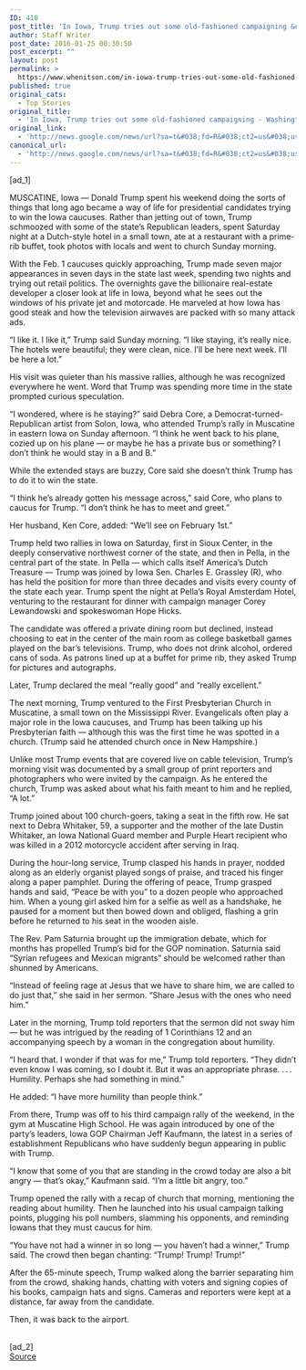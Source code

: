 ```yaml
---
ID: 410
post_title: 'In Iowa, Trump tries out some old-fashioned campaigning &#8211; Washington Post'
author: Staff Writer
post_date: 2016-01-25 00:30:50
post_excerpt: ""
layout: post
permalink: >
  https://www.whenitson.com/in-iowa-trump-tries-out-some-old-fashioned-campaigning-washington-post/
published: true
original_cats:
  - Top Stories
original_title:
  - 'In Iowa, Trump tries out some old-fashioned campaigning - Washington Post'
original_link:
  - 'http://news.google.com/news/url?sa=t&#038;fd=R&#038;ct2=us&#038;usg=AFQjCNGXJYvBvspkZPBayhcvVI9ihZZE6Q&#038;clid=c3a7d30bb8a4878e06b80cf16b898331&#038;cid=52779036568685&#038;ei=uWylVoiJCsnLhAH31rKQAg&#038;url=https://www.washingtonpost.com/politics/in-iowa-trump-tries-out-some-old-fashioned-campaigning/2016/01/24/1d9b8cbe-c2bb-11e5-8965-0607e0e265ce_story.html'
canonical_url:
  - 'http://news.google.com/news/url?sa=t&#038;fd=R&#038;ct2=us&#038;usg=AFQjCNGXJYvBvspkZPBayhcvVI9ihZZE6Q&#038;clid=c3a7d30bb8a4878e06b80cf16b898331&#038;cid=52779036568685&#038;ei=uWylVoiJCsnLhAH31rKQAg&#038;url=https://www.washingtonpost.com/politics/in-iowa-trump-tries-out-some-old-fashioned-campaigning/2016/01/24/1d9b8cbe-c2bb-11e5-8965-0607e0e265ce_story.html'
---
```

 [ad_1]
<br><div id=""><p> <span class="dateline">MUSCATINE, Iowa —</span> Donald Trump spent his weekend doing the sorts of things that long ago became a way of life for presidential candidates trying to win the Iowa caucuses. Rather than jetting out of town, Trump schmoozed with some of the state’s Republican leaders, spent Saturday night at a Dutch-style hotel in a small town, ate at a restaurant with a prime-rib buffet, took photos with locals and went to church Sunday morning. </p> <p>With the Feb. 1 caucuses quickly approaching, Trump made seven major appearances in seven days in the state last week, spending two nights and trying out retail politics. The overnights gave the billionaire real-estate developer a closer look at life in Iowa, beyond what he sees out the windows of his private jet and motorcade. He marveled at how Iowa has good steak and how the television airwaves are packed with so many attack ads.</p> <p>“I like it. I like it,” Trump said Sunday morning. “I like staying, it’s really nice. The hotels were beautiful; they were clean, nice. I’ll be here next week. I’ll be here a lot.”</p> <p>His visit was quieter than his massive rallies, although he was recognized everywhere he went. Word that Trump was spending more time in the state prompted curious speculation. </p> <p>“I wondered, where is he staying?” said Debra Core, a Democrat-turned-Republican artist from Solon, Iowa, who attended Trump’s rally in Muscatine in eastern Iowa on Sunday afternoon. “I think he went back to his plane, cozied up on his plane — or maybe he has a private bus or something? I don’t think he would stay in a B and B.” </p> <p channel="!Daily">While the extended stays are buzzy, Core said she doesn’t think Trump has to do it to win the state.</p> <p channel="!Daily">“I think he’s already gotten his message across,” said Core, who plans to caucus for Trump. “I don’t think he has to meet and greet.”</p> <p channel="!Daily">Her husband, Ken Core, added: “We’ll see on February 1st.” </p> <p>Trump held two rallies in Iowa on Saturday, first in Sioux Center, in the deeply conservative northwest corner of the state, and then in Pella, in the central part of the state. In Pella — which calls itself America’s Dutch Treasure — Trump was joined by Iowa Sen. Charles E. Grassley (R), who has held the position for more than three decades and visits every county of the state each year. Trump spent the night at Pella’s Royal Amsterdam Hotel, venturing to the restaurant for dinner with campaign manager Corey Lewandowski and spokeswoman Hope Hicks.</p> <p>The candidate was offered a private dining room but declined, instead choosing to eat in the center of the main room as college basketball games played on the bar’s televisions. Trump, who does not drink alcohol, ordered cans of soda. As patrons lined up at a buffet for prime rib, they asked Trump for pictures and autographs. </p> <p>Later, Trump declared the meal “really good” and “really excellent.”</p> <p>The next morning, Trump ventured to the First Presbyterian Church in Muscatine, a small town on the Mississippi River. Evangelicals often play a major role in the Iowa caucuses, and Trump has been talking up his Presbyterian faith — although this was the first time he was spotted in a church. (Trump said he attended church once in New Hampshire.)</p> <p>Unlike most Trump events that are covered live on cable television, Trump’s morning visit was documented by a small group of print reporters and photographers who were invited by the campaign. As he entered the church, Trump was asked about what his faith meant to him and he replied, “A lot.”</p> <p>Trump joined about 100 church-goers, taking a seat in the fifth row. He sat next to Debra Whitaker, 59, a supporter and the mother of the late Dustin Whitaker, an Iowa National Guard member and Purple Heart recipient who was killed in a 2012 motorcycle accident after serving in Iraq. </p> <p channel="!Daily">During the hour-long service, Trump clasped his hands in prayer, nodded along as an elderly organist played songs of praise, and traced his finger along a paper pamphlet. During the offering of peace, Trump grasped hands and said, “Peace be with you” to a dozen people who approached him. When a young girl asked him for a selfie as well as a handshake, he paused for a moment but then bowed down and obliged, flashing a grin before he returned to his seat in the wooden aisle.</p> <p>The Rev. Pam Saturnia brought up the immigration debate, which for months has propelled Trump’s bid for the GOP nomination. Saturnia said “Syrian refugees and Mexican migrants” should be welcomed rather than shunned by Americans.</p> <p>“Instead of feeling rage at Jesus that we have to share him, we are called to do just that,” she said in her sermon. “Share Jesus with the ones who need him.”</p> <p>Later in the morning, Trump told reporters that the sermon did not sway him — but he was intrigued by the reading of 1 Corinthians 12 and an accompanying speech by a woman in the congregation about humility.</p> <p>“I heard that. I wonder if that was for me,” Trump told reporters. “They didn’t even know I was coming, so I doubt it. But it was an appropriate phrase. . . . Humility. Perhaps she had something in mind.”</p> <p>He added: “I have more humility than people think.”</p> <p>From there, Trump was off to his third campaign rally of the weekend, in the gym at Muscatine High School. He was again introduced by one of the party’s leaders, Iowa GOP Chairman Jeff Kaufmann, the latest in a series of establishment Republicans who have suddenly begun appearing in public with Trump. </p> <p>“I know that some of you that are standing in the crowd today are also a bit angry — that’s okay,” Kaufmann said. “I’m a little bit angry, too.”</p> <p>Trump opened the rally with a recap of church that morning, mentioning the reading about humility. Then he launched into his usual campaign talking points, plugging his poll numbers, slamming his opponents, and reminding Iowans that they must caucus for him. </p> <p>“You have not had a winner in so long — you haven’t had a winner,” Trump said. The crowd then began chanting: “Trump! Trump! Trump!”</p> <p>After the 65-minute speech, Trump walked along the barrier separating him from the crowd, shaking hands, chatting with voters and signing copies of his books, campaign hats and signs. Cameras and reporters were kept at a distance, far away from the candidate.</p> <p>Then, it was back to the airport. </p>  </div>
<br>[ad_2]
<br><a href="http://news.google.com/news/url?sa=t&#038;fd=R&#038;ct2=us&#038;usg=AFQjCNGXJYvBvspkZPBayhcvVI9ihZZE6Q&#038;clid=c3a7d30bb8a4878e06b80cf16b898331&#038;cid=52779036568685&#038;ei=uWylVoiJCsnLhAH31rKQAg&#038;url=https://www.washingtonpost.com/politics/in-iowa-trump-tries-out-some-old-fashioned-campaigning/2016/01/24/1d9b8cbe-c2bb-11e5-8965-0607e0e265ce_story.html">Source </a>